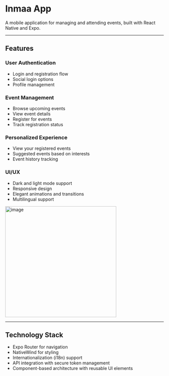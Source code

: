 # Inmaa App

A mobile application for managing and attending events, built with React Native and Expo.

---

## Features

### User Authentication

- Login and registration flow  
- Social login options  
- Profile management  

### Event Management

- Browse upcoming events  
- View event details  
- Register for events  
- Track registration status  

### Personalized Experience

- View your registered events  
- Suggested events based on interests  
- Event history tracking  

### UI/UX

- Dark and light mode support  
- Responsive design  
- Elegant animations and transitions  
- Multilingual support  

<img width="353" alt="image" src="https://github.com/user-attachments/assets/68d69358-dba7-45d9-8ff3-883e311ed1ca" />

---

## Technology Stack

- Expo Router for navigation  
- NativeWind for styling  
- Internationalization (i18n) support  
- API integration with secure token management  
- Component-based architecture with reusable UI elements  
